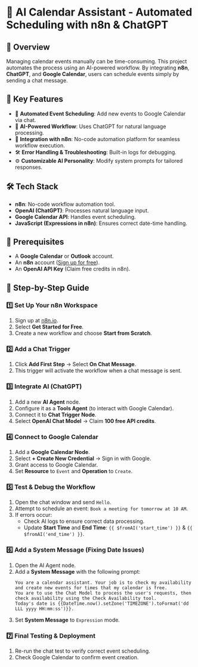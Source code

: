 # 📆 AI Calendar Assistant - Automated Scheduling with n8n & ChatGPT

## 🚀 Overview
Managing calendar events manually can be time-consuming. This project automates the process using an AI-powered workflow. By integrating **n8n**, **ChatGPT**, and **Google Calendar**, users can schedule events simply by sending a chat message.

## 🎯 Key Features
- 📅 **Automated Event Scheduling**: Add new events to Google Calendar via chat.
- 🤖 **AI-Powered Workflow**: Uses ChatGPT for natural language processing.
- 🔄 **Integration with n8n**: No-code automation platform for seamless workflow execution.
- 🛠️ **Error Handling & Troubleshooting**: Built-in logs for debugging.
- ⚙️ **Customizable AI Personality**: Modify system prompts for tailored responses.

## 🛠️ Tech Stack
- **n8n**: No-code workflow automation tool.
- **OpenAI (ChatGPT)**: Processes natural language input.
- **Google Calendar API**: Handles event scheduling.
- **JavaScript (Expressions in n8n)**: Ensures correct date-time handling.

## 📌 Prerequisites
- A **Google Calendar** or **Outlook** account.
- An **n8n** account ([Sign up for free](https://n8n.io/)).
- An **OpenAI API Key** (Claim free credits in n8n).

## 📖 Step-by-Step Guide

### 1️⃣ Set Up Your n8n Workspace
1. Sign up at [n8n.io](https://n8n.io/).
2. Select **Get Started for Free**.
3. Create a new workflow and choose **Start from Scratch**.

### 2️⃣ Add a Chat Trigger
1. Click **Add First Step** → Select **On Chat Message**.
2. This trigger will activate the workflow when a chat message is sent.

### 3️⃣ Integrate AI (ChatGPT)
1. Add a new **AI Agent** node.
2. Configure it as a **Tools Agent** (to interact with Google Calendar).
3. Connect it to **Chat Trigger Node**.
4. Select **OpenAI Chat Model** → Claim **100 free API credits**.

### 4️⃣ Connect to Google Calendar
1. Add a **Google Calendar Node**.
2. Select **+ Create New Credential** → Sign in with Google.
3. Grant access to Google Calendar.
4. Set **Resource** to `Event` and **Operation** to `Create`.

### 5️⃣ Test & Debug the Workflow
1. Open the chat window and send `Hello`.
2. Attempt to schedule an event: `Book a meeting for tomorrow at 10 AM`.
3. If errors occur:
   - Check AI logs to ensure correct data processing.
   - Update **Start Time** and **End Time**: `{{ $fromAI('start_time') }}` & `{{ $fromAI('end_time') }}`.

### 6️⃣ Add a System Message (Fixing Date Issues)
1. Open the AI Agent node.
2. Add a **System Message** with the following prompt:
   ```
   You are a calendar assistant. Your job is to check my availability and create new events for times that my calendar is free. 
   You are to use the Chat Model to process the user's requests, then check availability using the Check Availability tool. 
   Today's date is {{DateTime.now().setZone('TIMEZONE').toFormat('dd LLL yyyy HH:mm:ss')}}.
   ```
3. Set **System Message** to `Expression` mode.

### 7️⃣ Final Testing & Deployment
1. Re-run the chat test to verify correct event scheduling.
2. Check Google Calendar to confirm event creation.
